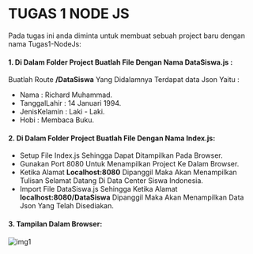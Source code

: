 # TUGAS 1 NODE JS


Pada tugas ini anda diminta untuk membuat sebuah project baru dengan nama Tugas1-NodeJs:

#### 1. Di Dalam Folder Project Buatlah File Dengan Nama DataSiswa.js :
Buatlah Route **/DataSiswa** Yang Didalamnya Terdapat data Json Yaitu :
- Nama : Richard Muhammad.
- TanggalLahir : 14 Januari 1994.
- JenisKelamin : Laki - Laki.
- Hobi : Membaca Buku.

#### 2. Di Dalam Folder Project Buatlah File Dengan Nama Index.js:
- Setup File Index.js Sehingga Dapat Ditampilkan Pada Browser.
- Gunakan Port 8080 Untuk Menampilkan Project Ke Dalam Browser.
- Ketika Alamat **Localhost:8080** Dipanggil Maka Akan Menampilkan Tulisan Selamat Datang Di Data Center Siswa Indonesia.
- Import File DataSiswa.js Sehingga Ketika Alamat **localhost:8080/DataSiswa** Dipanggil Maka Akan Menampilkan Data Json Yang Telah Disediakan.

#### 3. Tampilan Dalam Browser:
![img1](https://lh4.googleusercontent.com/d6ldsCOVKjQSCqJLEUKCR4AsNx0Mpzgojhh-NZaIoLNhSkTJfzM99wtL4Urqj9HwrN7htSMX1bTtZa0GmcEQOiCRjaI_AiUMUoW_WlDjAL1OsqrDNnSWhkoj_LvuqU-eD6-BDGQx)
